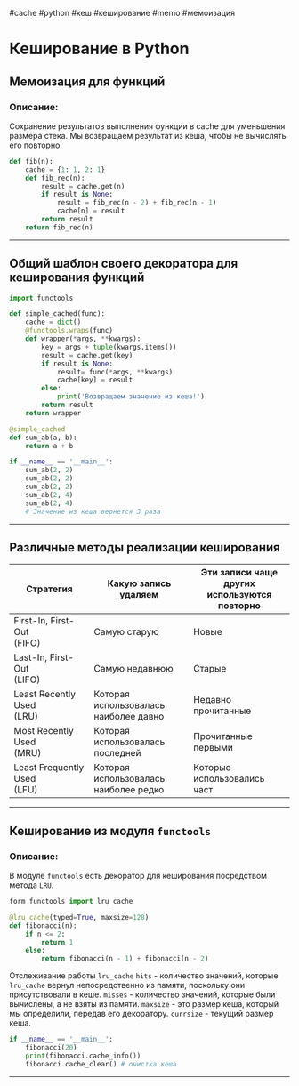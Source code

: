 #cache #python #кеш #кеширование #memo #мемоизация
# Кеширование в Python
## Мемоизация для функций
### Описание:
Сохранение результатов выполнения функции в cache для уменьшения размера стека. Мы возвращаем результат из кеша, чтобы не вычислять его повторно.
```python
def fib(n):
	cache = {1: 1, 2: 1}
	def fib_rec(n):
		result = cache.get(n)
		if result is None:
			result = fib_rec(n - 2) + fib_rec(n - 1)
			cache[n] = result
		return result
	return fib_rec(n)
```
***
## Общий шаблон своего декоратора для кеширования функций
```python
import functools

def simple_cached(func):
	cache = dict()
	@functools.wraps(func)
	def wrapper(*args, **kwargs):
		key = args + tuple(kwargs.items())
		result = cache.get(key)
		if result is None:
			result= func(*args, **kwargs)
			cache[key] = result
		else:
			print('Возвращаем значение из кеша!')
		return result
	return wrapper

@simple_cached
def sum_ab(a, b):
	return a + b

if __name__ == '__main__':
	sum_ab(2, 2)
	sum_ab(2, 2)
	sum_ab(2, 2)
	sum_ab(2, 4)
	sum_ab(2, 4)
	# Значение из кеша вернется 3 раза
```
***
## Различные методы реализации кеширования

| Стратегия                        | Какую запись удаляем                     | Эти записи чаще других <br>используются повторно |
| -------------------------------- | ---------------------------------------- | ------------------------------------------------ |
| First-In, First-Out  <br> (FIFO) | Самую старую                             | Новые                                            |
| Last-In, First-Out  <br>(LIFO)   | Самую недавнюю                           | Старые                                           |
| Least Recently Used <br>(LRU)    | Которая использовалась<br>наиболее давно | Недавно прочитанные                              |
| Most Recently Used<br>(MRU)      | Которая использовалась<br>последней      | Прочитанные первыми                              |
| Least Frequently Used<br>(LFU)   | Которая использовалась<br>наиболее редко | Которые использовались<br>част                   |
***
## Кеширование из модуля `functools`
### Описание:
В модуле `functools` есть декоратор для кеширования посредством метода `LRU`. 
```python
form functools import lru_cache

@lru_cache(typed=True, maxsize=128)
def fibonacci(n):
	if n <= 2:
		return 1
	else:
		return fibonacci(n - 1) + fibonacci(n - 2)
```
Отслеживание работы `lru_cache`
`hits` - количество значений, которые `lru_cache` вернул непосредственно из памяти, поскольку они присутствовали в кеше.
`misses` - количество значений, которые были вычислены, а не взяты из памяти.
`maxsize` - это размер кеша, который мы определили, передав его декоратору.
`currsize` - текущий размер кеша.
```python
if __name__ == '__main__':
	fibonacci(20)
	print(fibonacci.cache_info())
	fibonacci.cache_clear() # очистка кеша
```
***